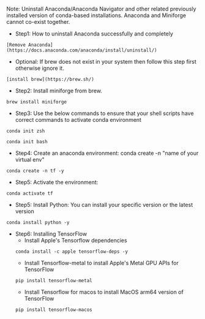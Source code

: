 Note: Uninstall Anaconda/Anaconda Navigator and other related previously installed version of conda-based installations. Anaconda and Miniforge cannot co-exist together.

- Step1: How to uninstall Anaconda successfully and completely
```
[Remove Anaconda](https://docs.anaconda.com/anaconda/install/uninstall/)
```

- Optional: If brew does not exist in your system then follow this step first otherwise ignore it.
```
[install brew](https://brew.sh/)
```

- Step2: Install miniforge from brew. 
```
brew install miniforge 
```   

- Step3: Use the below commands to ensure that your shell scripts have correct commands to activate conda environment
```
conda init zsh
```
```
conda init bash
```

- Step4: Create an anaconda environment: conda create -n "name of your virtual env"
```
conda create -n tf -y
```

- Step5: Activate the environment: 
```
conda activate tf
```

- Step5: Install Python: You can install your specific version or the latest version
```
conda install python -y
```

- Step6: Installing TensorFlow
    - Install Apple's Tensorflow dependencies
    ```
    conda install -c apple tensorflow-deps -y
    ```
    - Install Tensorflow-metal to install Apple's Metal GPU APIs for TensorFlow 
    ```
    pip install tensorflow-metal
    ```
    - Install Tensorflow for macos to install MacOS arm64 version of TensorFlow
    ```
    pip install tensorflow-macos
    ```